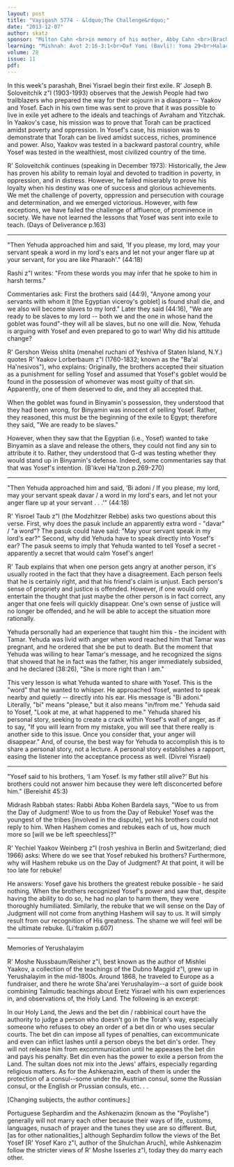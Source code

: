 ```yaml
---
layout: post
title: "Vayigash 5774 - &ldquo;The Challenge&rdquo;"
date: "2013-12-07"
author: skatz
sponsor: "Milton Cahn <br>in memory of his mother, Abby Cahn <br>(Bracha bat Moshe a\"h) <br>and his wife Felice Cahn <br>(Faygah Sarah bat Naftoli Zev a\"h)"
learning: "Mishnah: Avot 2:16-3:1<br>Daf Yomi (Bavli): Yoma 29<br>Halachah: Mishnah Berurah 319:2-4"
volume: 28
issue: 11
pdf: 
---
```


In this week's parashah, Bnei Yisrael begin their first exile. R' Joseph B. Soloveitchik z"l (1903-1993) observes that the Jewish People had two trailblazers who prepared the way for their sojourn in a diaspora -- Yaakov and Yosef. Each in his own time was sent to prove that it was possible to live in exile yet adhere to the ideals and teachings of Avraham and Yitzchak. In Yaakov's case, his mission was to prove that Torah can be practiced amidst poverty and oppression. In Yosef's case, his mission was to demonstrate that Torah can be lived amidst success, riches, prominence and power. Also, Yaakov was tested in a backward pastoral country, while Yosef was tested in the wealthiest, most civilized country of the time.

R' Soloveitchik continues (speaking in December 1973): Historically, the Jew has proven his ability to remain loyal and devoted to tradition in poverty, in oppression, and in distress. However, he failed miserably to prove his loyalty when his destiny was one of success and glorious achievements. We met the challenge of poverty, oppression and persecution with courage and determination, and we emerged victorious. However, with few exceptions, we have failed the challenge of affluence, of prominence in society. We have not learned the lessons that Yosef was sent into exile to teach. (Days of Deliverance p.163)

********

"Then Yehuda approached him and said, &lsquo;If you please, my lord, may your servant speak a word in my lord's ears and let not your anger flare up at your servant, for you are like Pharaoh'." (44:18)

Rashi z"l writes: "From these words you may infer that he spoke to him in harsh terms."

Commentaries ask: First the brothers said (44:9), "Anyone among your servants with whom it \[the Egyptian viceroy's goblet\] is found shall die, and we also will become slaves to my lord." Later they said (44:16), "We are ready to be slaves to my lord -- both we and the one in whose hand the goblet was found"-they will all be slaves, but no one will die. Now, Yehuda is arguing with Yosef and even prepared to go to war! Why did his attitude change?

R' Gershon Weiss shlita (menahel ruchani of Yeshiva of Staten Island, N.Y.) quotes R' Yaakov Lorberbaum z"l (1760-1832; known as the "Ba'al Ha'nesivos"), who explains: Originally, the brothers accepted their situation as a punishment for selling Yosef and assumed that Yosef's goblet would be found in the possession of whomever was most guilty of that sin. Apparently, one of them deserved to die, and they all accepted that.

When the goblet was found in Binyamin's possession, they understood that they had been wrong, for Binyamin was innocent of selling Yosef. Rather, they reasoned, this must be the beginning of the exile to Egypt; therefore they said, "We are ready to be slaves."

However, when they saw that the Egyptian (i.e., Yosef) wanted to take Binyamin as a slave and release the others, they could not find any sin to attribute it to. Rather, they understood that G-d was testing whether they would stand up in Binyamin's defense. Indeed, some commentaries say that that was Yosef's intention. (B'ikvei Ha'tzon p.269-270)

********

"Then Yehuda approached him and said, &lsquo;Bi adoni / If you please, my lord, may your servant speak davar / a word in my lord's ears, and let not your anger flare up at your servant . . .'" (44:18)

R' Yisroel Taub z"l (the Modzhitzer Rebbe) asks two questions about this verse. First, why does the pasuk include an apparently extra word - "davar" / "a word"? The pasuk could have said: "May your servant speak in my lord's ear?" Second, why did Yehuda have to speak directly into Yosef's ear? The pasuk seems to imply that Yehuda wanted to tell Yosef a secret - apparently a secret that would calm Yosef's anger!

R' Taub explains that when one person gets angry at another person, it's usually rooted in the fact that they have a disagreement. Each person feels that he is certainly right, and that his friend's claim is unjust. Each person's sense of propriety and justice is offended. However, if one would only entertain the thought that just maybe the other person is in fact correct, any anger that one feels will quickly disappear. One's own sense of justice will no longer be offended, and he will be able to accept the situation more rationally. 

Yehuda personally had an experience that taught him this - the incident with Tamar. Yehuda was livid with anger when word reached him that Tamar was pregnant, and he ordered that she be put to death. But the moment that Yehuda was willing to hear Tamar's message, and he recognized the signs that showed that he in fact was the father, his anger immediately subsided, and he declared (38:26), "She is more right than I am."

This very lesson is what Yehuda wanted to share with Yosef. This is the "word" that he wanted to whisper. He approached Yosef, wanted to speak nearby and quietly -- directly into his ear. His message is "Bi adoni." Literally, "bi" means "please," but it also means "in/from me." Yehuda said to Yosef, "Look at me, at what happened to me." Yehuda shared his personal story, seeking to create a crack within Yosef's wall of anger, as if to say, "If you will learn from my mistake, you will see that there really is another side to this issue. Once you consider that, your anger will disappear." And, of course, the best way for Yehuda to accomplish this is to share a personal story, not a lecture. A personal story establishes a rapport, easing the listener into the acceptance process as well. (Divrei Yisrael)

********

"Yosef said to his brothers, &lsquo;I am Yosef. Is my father still alive?' But his brothers could not answer him because they were left disconcerted before him." (Bereishit 45:3)

Midrash Rabbah states: Rabbi Abba Kohen Bardela says, "Woe to us from the Day of Judgment! Woe to us from the Day of Rebuke! Yosef was the youngest of the tribes \[involved in the dispute\], yet his brothers could not reply to him. When Hashem comes and rebukes each of us, how much more so \[will we be left speechless\]?"

R' Yechiel Yaakov Weinberg z"l (rosh yeshiva in Berlin and Switzerland; died 1966) asks: Where do we see that Yosef rebuked his brothers? Furthermore, why will Hashem rebuke us on the Day of Judgment? At that point, it will be too late for rebuke!

He answers: Yosef gave his brothers the greatest rebuke possible - he said nothing. When the brothers recognized Yosef's power and saw that, despite having the ability to do so, he had no plan to harm them, they were thoroughly humiliated. Similarly, the rebuke that we will sense on the Day of Judgment will not come from anything Hashem will say to us. It will simply result from our recognition of His greatness. The shame we will feel will be the ultimate rebuke. (Li'frakim p.607)

********

Memories of Yerushalayim

R' Moshe Nussbaum/Reisher z"l, best known as the author of Mishlei Yaakov, a collection of the teachings of the Dubno Maggid z"l, grew up in Yerushalayim in the mid-1800s. Around 1868, he traveled to Europe as a fundraiser, and there he wrote Sha'arei Yerushalayim--a sort of guide book combining Talmudic teachings about Eretz Yisrael with his own experiences in, and observations of, the Holy Land. The following is an excerpt:

In our Holy Land, the Jews and the bet din / rabbinical court have the authority to judge a person who doesn't go in the Torah's way, especially someone who refuses to obey an order of a bet din or who uses secular courts. The bet din can impose all types of penalties, can excommunicate and even can inflict lashes until a person obeys the bet din's order. They will not release him from excommunication until he appeases the bet din and pays his penalty. Bet din even has the power to exile a person from the Land. The sultan does not mix into the Jews' affairs, especially regarding religious matters. As for the Ashkenazim, each of them is under the protection of a consul--some under the Austrian consul, some the Russian consul, or the English or Prussian consuls, etc. . .

\[Changing subjects, the author continues:\]

Portuguese Sephardim and the Ashkenazim (known as the "Poylishe") generally will not marry each other because their ways of life, customs, languages, nusach of prayer and the tunes they use are so different. But, \[as for other nationalities,\] although Sephardim follow the views of the Bet Yosef \[R' Yosef Karo z"l, author of the Shulchan Aruch\], while Ashkenazim follow the stricter views of R' Moshe Isserles z"l, today they do marry each other.

